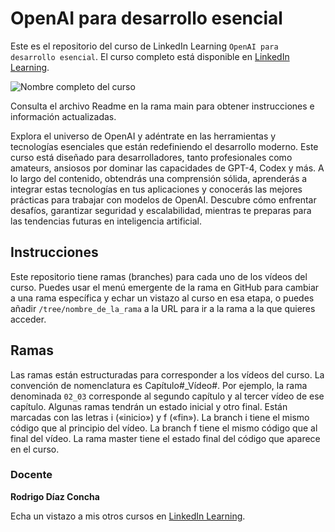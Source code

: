 # OpenAI para desarrollo esencial

Este es el repositorio del curso de LinkedIn Learning `OpenAI para desarrollo esencial`. El curso completo está disponible en [LinkedIn Learning][lil-course-url].

![Nombre completo del curso][lil-thumbnail-url] 

Consulta el archivo Readme en la rama main para obtener instrucciones e información actualizadas.

Explora el universo de OpenAI y adéntrate en las herramientas y tecnologías esenciales que están redefiniendo el desarrollo moderno. Este curso está diseñado para desarrolladores, tanto profesionales como amateurs, ansiosos por dominar las capacidades de GPT-4, Codex y más. A lo largo del contenido, obtendrás una comprensión sólida, aprenderás a integrar estas tecnologías en tus aplicaciones y conocerás las mejores prácticas para trabajar con modelos de OpenAI. Descubre cómo enfrentar desafíos, garantizar seguridad y escalabilidad, mientras te preparas para las tendencias futuras en inteligencia artificial.

## Instrucciones

Este repositorio tiene ramas (branches) para cada uno de los vídeos del curso. Puedes usar el menú emergente de la rama en GitHub para cambiar a una rama específica y echar un vistazo al curso en esa etapa, o puedes añadir `/tree/nombre_de_la_rama` a la URL para ir a la rama a la que quieres acceder.

## Ramas

Las ramas están estructuradas para corresponder a los vídeos del curso. La convención de nomenclatura es Capítulo#_Vídeo#. Por ejemplo, la rama denominada `02_03` corresponde al segundo capítulo y al tercer vídeo de ese capítulo. Algunas ramas tendrán un estado inicial y otro final. Están marcadas con las letras i («inicio») y f («fin»). La branch i tiene el mismo código que al principio del vídeo. La branch f tiene el mismo código que al final del vídeo. La rama master tiene el estado final del código que aparece en el curso.

### Docente

**Rodrigo Díaz Concha**

Echa un vistazo a mis otros cursos en [LinkedIn Learning](https://www.linkedin.com/learning/instructors/rodrigo-diaz-concha).

[0]: # (Replace these placeholder URLs with actual course URLs)
[lil-course-url]: https://www.linkedin.com
[lil-thumbnail-url]: https:

[1]: # (End of ES-Instruction ###############################################################################################)

